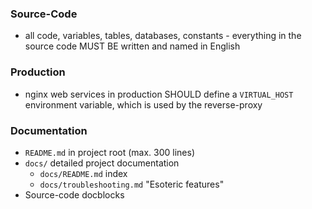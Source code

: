 ### Source-Code

- all code, variables, tables, databases, constants - everything in the source code MUST BE written and named in English

### Production

- nginx web services in production SHOULD define a `VIRTUAL_HOST` environment variable, which is used by the reverse-proxy


### Documentation

- `README.md` in project root (max. 300 lines)
- `docs/` detailed project documentation
  - `docs/README.md` index
  - `docs/troubleshooting.md` "Esoteric features"
- Source-code docblocks
